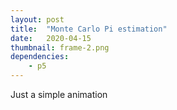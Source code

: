 ```yaml
---
layout: post
title:  "Monte Carlo Pi estimation"
date:   2020-04-15
thumbnail: frame-2.png
dependencies:
    - p5
---
```


Just a simple animation

<div id="sketch-holder">
    <script type="text/javascript" src="sketch.js"></script>
</div>
